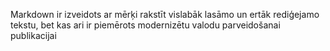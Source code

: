 Markdown ir izveidots ar mērķi rakstīt  vislabāk lasāmo un ertāk rediģejamo tekstu,
bet kas ari ir piemērots modernizētu valodu parveidošanai publikacijai
